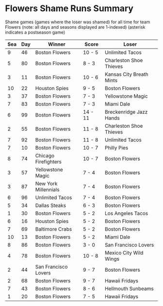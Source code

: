 # Flowers Shame Runs Summary



Shame games (games where the loser was shamed) for all time for team Flowers (note: all days and seasons displayed are 1-indexed) (asterisk indicates a postseason game)


| Sea | Day | Winner | Score | Loser | 
| ------ |------ |------ |------ |------ |
| 9 | 46 | Boston Flowers | 10 - 5 | Unlimited Tacos | 
| 5 | 80 | Boston Flowers | 8 - 3 | Charleston Shoe Thieves | 
| 3 | 11 | Boston Flowers | 10 - 6 | Kansas City Breath Mints | 
| 10 | 22 | Houston Spies | 9 - 5 | Boston Flowers | 
| 3 | 37 | Boston Flowers | 7 - 3 | Yellowstone Magic | 
| 7 | 83 | Boston Flowers | 7 - 3 | Miami Dale | 
| 6 | 99 | Boston Flowers | 14 - 11 | Breckenridge Jazz Hands | 
| 2 | 55 | Boston Flowers | 11 - 8 | Charleston Shoe Thieves | 
| 7 | 92 | Boston Flowers | 11 - 8 | Unlimited Tacos | 
| 7 | 10 | Boston Flowers | 10 - 7 | Philly Pies | 
| 8 | 74 | Chicago Firefighters | 10 - 7 | Boston Flowers | 
| 3 | 57 | Yellowstone Magic | 7 - 4 | Boston Flowers | 
| 3 | 87 | New York Millennials | 7 - 4 | Boston Flowers | 
| 6 | 96 | Unlimited Tacos | 7 - 4 | Boston Flowers | 
| 5 | 34 | Dallas Steaks | 6 - 3 | Boston Flowers | 
| 1 | 30 | Boston Flowers | 5 - 2 | Los Angeles Tacos | 
| 6 | 16 | Houston Spies | 5 - 2 | Boston Flowers | 
| 7 | 69 | Baltimore Crabs | 5 - 2 | Boston Flowers | 
| 10 | 13 | Boston Flowers | 5 - 2 | Miami Dale | 
| 8 | 86 | Boston Flowers | 3 - 0 | San Francisco Lovers | 
| 4 | 78 | Boston Flowers | 10 - 8 | Mexico City Wild Wings | 
| 2 | 44 | San Francisco Lovers | 9 - 7 | Boston Flowers | 
| 2 | 68 | Boston Flowers | 9 - 7 | Hawaii Fridays | 
| 7 | 43 | Boston Flowers | 8 - 6 | Hellmouth Sunbeams | 
| 1 | 20 | Boston Flowers | 7 - 5 | Hawaii Fridays | 


